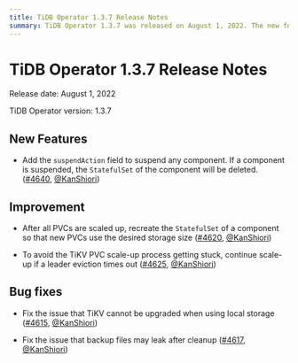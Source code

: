 ```yaml
---
title: TiDB Operator 1.3.7 Release Notes
summary: TiDB Operator 1.3.7 was released on August 1, 2022. The new features include the addition of the `suspendAction` field to suspend any component. Improvements include recreating the `StatefulSet` of a component after PVCs are scaled up and continuing scale-up if a leader eviction times out. Bug fixes address issues with TiKV upgrades when using local storage and potential backup file leaks after cleanup.
---
```


# TiDB Operator 1.3.7 Release Notes

Release date: August 1, 2022

TiDB Operator version: 1.3.7

## New Features

- Add the `suspendAction` field to suspend any component. If a component is suspended, the `StatefulSet` of the component will be deleted. ([#4640](https://github.com/pingcap/tidb-operator/pull/4640), [@KanShiori](https://github.com/KanShiori))

## Improvement

- After all PVCs are scaled up, recreate the `StatefulSet` of a component so that new PVCs use the desired storage size ([#4620](https://github.com/pingcap/tidb-operator/pull/4620), [@KanShiori](https://github.com/KanShiori))

- To avoid the TiKV PVC scale-up process getting stuck, continue scale-up if a leader eviction times out ([#4625](https://github.com/pingcap/tidb-operator/pull/4625), [@KanShiori](https://github.com/KanShiori))

## Bug fixes

- Fix the issue that TiKV cannot be upgraded when using local storage ([#4615](https://github.com/pingcap/tidb-operator/pull/4615), [@KanShiori](https://github.com/KanShiori))

- Fix the issue that backup files may leak after cleanup ([#4617](https://github.com/pingcap/tidb-operator/pull/4617), [@KanShiori](https://github.com/KanShiori))
